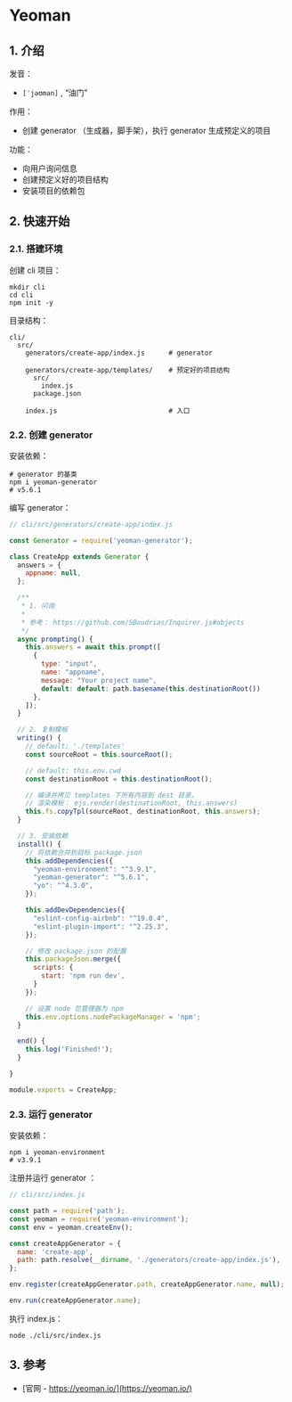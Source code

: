 # Yeoman

## 1. 介绍

发音：

* `[ˈjəʊmən]` , “油门”

作用：

* 创建 generator （生成器，脚手架），执行 generator 生成预定义的项目

功能：

* 向用户询问信息
* 创建预定义好的项目结构
* 安装项目的依赖包

## 2. 快速开始

### 2.1. 搭建环境

创建 cli 项目：

```shell
mkdir cli
cd cli
npm init -y
```

目录结构：

```text
cli/
  src/
    generators/create-app/index.js      # generator

    generators/create-app/templates/    # 预定好的项目结构
      src/
        index.js
      package.json

    index.js                            # 入口 
```

### 2.2. 创建 generator

安装依赖：

```shell
# generator 的基类
npm i yeoman-generator
# v5.6.1
```

编写 generator：

```javascript
// cli/src/generators/create-app/index.js

const Generator = require('yeoman-generator');

class CreateApp extends Generator {
  answers = {
    appname: null,
  };

  /**
   * 1. 问询
   *
   * 参考： https://github.com/SBoudrias/Inquirer.js#objects
   */
  async prompting() {
    this.answers = await this.prompt([
      {
        type: "input",
        name: "appname",
        message: "Your project name",
        default: default: path.basename(this.destinationRoot())
      },
    ]);
  }

  // 2. 复制模板
  writing() {
    // default: './templates'
    const sourceRoot = this.sourceRoot();

    // default: this.env.cwd
    const destinationRoot = this.destinationRoot();

    // 编译并拷贝 templates 下所有内容到 dest 目录，
    // 渲染模板： ejs.render(destinationRoot, this.answers)
    this.fs.copyTpl(sourceRoot, destinationRoot, this.answers);
  }

  // 3. 安装依赖
  install() {
    // 将依赖合并到目标 package.json
    this.addDependencies({
      "yeoman-environment": "^3.9.1",
      "yeoman-generator": "^5.6.1",
      "yo": "^4.3.0",
    });

    this.addDevDependencies({
      "eslint-config-airbnb": "^19.0.4",
      "eslint-plugin-import": "^2.25.3",
    });

    // 修改 package.json 的配置
    this.packageJson.merge({
      scripts: {
        start: 'npm run dev',
      }
    });

    // 设置 node 包管理器为 npm 
    this.env.options.nodePackageManager = 'npm';
  }

  end() {
    this.log('Finished!');
  }

}

module.exports = CreateApp;
```

### 2.3. 运行 generator

安装依赖：

```shell
npm i yeoman-environment
# v3.9.1
```

注册并运行 generator ：

```javascript
// cli/src/index.js

const path = require('path');
const yeoman = require('yeoman-environment');
const env = yeoman.createEnv();

const createAppGenerator = {
  name: 'create-app',
  path: path.resolve(__dirname, './generators/create-app/index.js'),
};

env.register(createAppGenerator.path, createAppGenerator.name, null);

env.run(createAppGenerator.name);
```

执行 index.js：

```shell
node ./cli/src/index.js
```

## 3. 参考

* [官网 - https://yeoman.io/](https://yeoman.io/)